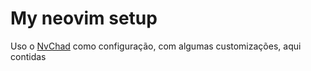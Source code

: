 <h1>My neovim setup</h1>

Uso o [NvChad](https://github.com/NvChad/NvChad/tree/v2.5) como configuração, com algumas customizações, aqui contidas 


